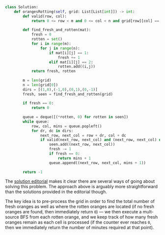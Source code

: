 ```python
class Solution:
    def orangesRotting(self, grid: List[List[int]]) -> int:
        def valid(row, col):
            return 0 <= row < m and 0 <= col < n and grid[row][col] == 1
        
        def find_fresh_and_rotten(mat):
            fresh = 0
            rotten = set()
            for i in range(m):
                for j in range(n):
                    if mat[i][j] == 1:
                        fresh += 1
                    elif mat[i][j] == 2:
                        rotten.add((i,j))
            return fresh, rotten
        
        m = len(grid)
        n = len(grid[0])
        dirs = [(1,0),(-1,0),(0,1),(0,-1)]
        fresh, seen = find_fresh_and_rotten(grid)
        
        if fresh == 0:
            return 0
        
        queue = deque([(*rotten, 0) for rotten in seen])
        while queue:
            row, col, mins = queue.popleft()
            for dr, dc in dirs:
                next_row, next_col = row + dr, col + dc
                if valid(next_row, next_col) and (next_row, next_col) not in seen:
                    seen.add((next_row, next_col))
                    fresh -= 1
                    if fresh == 0:
                        return mins + 1
                    queue.append((next_row, next_col, mins + 1))
                    
        return -1
```

The [solution editorial](https://leetcode.com/problems/rotting-oranges/solution/) makes it clear there are several ways of going about solving this problem. The approach above is arguably more straightforward than the solutions provided in the editorial though.

The key idea is to pre-process the grid in order to find the total number of fresh oranges as well as where the rotten oranges are located (if no fresh oranges are found, then immediately return `0`) &#8212; we then execute a mult-source BFS from each rotten orange, and we keep track of how many fresh oranges remain as each cell is processed (if the counter ever reaches `0`, then we immediately return the number of minutes required at that point).